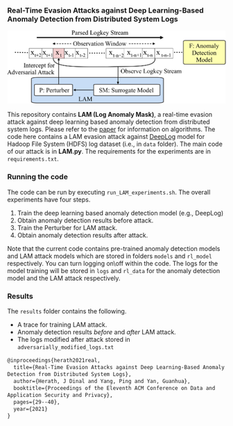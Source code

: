 ### Real-Time Evasion Attacks against Deep Learning-Based Anomaly Detection from Distributed System Logs

<p align="center">
  <img src="images/LAM_image.jpg" width="650">
</p>

This repository contains **LAM (Log Anomaly Mask)**, a real-time evasion attack against deep learning based anomaly detection from distributed system logs. Please refer to the [paper](http://www.dinalherath.com/papers/2021codaspy.pdf) for information on algorithms. The code here contains a LAM evasion attack against [DeepLog](https://www.cs.utah.edu/~lifeifei/papers/deeplog.pdf) model for Hadoop File System (HDFS) log dataset (i.e., in `data` folder). The main code of our attack is in **LAM.py**. The requirements for the experiments are in `requirements.txt`.

### Running the code

The code can be run by executing `run_LAM_experiments.sh`. The overall experiments have four steps.

1. Train the deep learning based anomaly detection model (e.g., DeepLog)
2. Obtain anomaly detection results before attack.
3. Train the Perturber for LAM attack.
4. Obtain anomaly detection results after attack.

Note that the current code contains pre-trained anomaly detection models and LAM attack models which are stored in folders `models` and `rl_model` respectively. You can turn logging on\off within the code. The logs for the model training will be stored in `logs` and `rl_data` for the anomaly detection model and the LAM attack respectively.

### Results

The `results` folder contains the following.

+ A trace for training LAM attack.
+ Anomaly detection results _before_ and _after_ LAM attack.
+ The logs modified after attack stored in `adversarially_modified_logs.txt`

```
@inproceedings{herath2021real,
  title={Real-Time Evasion Attacks against Deep Learning-Based Anomaly Detection from Distributed System Logs},
  author={Herath, J Dinal and Yang, Ping and Yan, Guanhua},
  booktitle={Proceedings of the Eleventh ACM Conference on Data and Application Security and Privacy},
  pages={29--40},
  year={2021}
}
```
